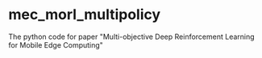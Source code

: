 # mec_morl_multipolicy
The python code for paper "Multi-objective Deep Reinforcement Learning for Mobile Edge Computing"
